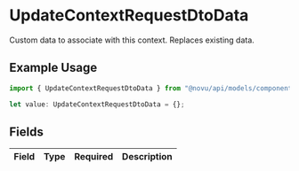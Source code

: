 # UpdateContextRequestDtoData

Custom data to associate with this context. Replaces existing data.

## Example Usage

```typescript
import { UpdateContextRequestDtoData } from "@novu/api/models/components";

let value: UpdateContextRequestDtoData = {};
```

## Fields

| Field       | Type        | Required    | Description |
| ----------- | ----------- | ----------- | ----------- |
